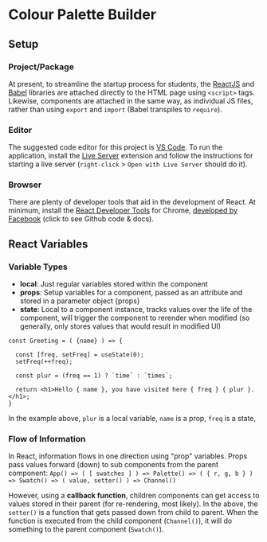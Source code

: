 # Colour Palette Builder

## Setup

### Project/Package

At present, to streamline the startup process for students, the [ReactJS](https://reactjs.org/) and [Babel](https://babeljs.io/) libraries are attached directly to the HTML page using `<script>` tags. Likewise, components are attached in the same way, as individual JS files, rather than using `export` and `import` (Babel transpiles to `require`).

### Editor

The suggested code editor for this project is [VS Code](https://code.visualstudio.com/). To run the application, install the [Live Server](https://marketplace.visualstudio.com/items?itemName=ritwickdey.LiveServer) extension and follow the instructions for starting a live server (`right-click` > `Open with Live Server` should do it).

### Browser

There are plenty of developer tools that aid in the development of React. At minimum, install the [React Developer Tools](https://chrome.google.com/webstore/detail/react-developer-tools/fmkadmapgofadopljbjfkapdkoienihi?hl=en) for Chrome, [developed by Facebook](https://github.com/facebook/react-devtools) (click to see Github code & docs).


## React Variables

### Variable Types

- **local**: Just regular variables stored within the component
- **props**: Setup variables for a component, passed as an attribute and stored in a parameter object {props}
- **state**: Local to a component instance, tracks values over the life of the component, will trigger the component to rerender when modified (so generally, only stores values that would result in modified UI)

```
const Greeting = ( {name} ) => {

  const [freq, setFreq] = useState(0);
  setFreq(++freq);

  const plur = (freq == 1) ? `time` : `times`;

  return <h1>Hello { name }, you have visited here { freq } { plur }.</h1>;
}
```
In the example above, `plur` is a local variable, `name` is a prop, `freq` is a state, 


### Flow of Information

In React, information flows in one direction using "prop" variables. Props pass values forward (down) to sub components from the parent component:
`App() => ( [ swatches ] ) => Palette() => ( { r, g, b } ) => Swatch() => ( value, setter() ) => Channel()`

However, using a **callback function**, children components can get access to values stored in their parent (for re-rendering, most likely). In the above, the `setter()` is a function that gets passed down from child to parent. When the function is executed from the child component (`Channel()`), it will do something to the parent component (`Swatch()`).


